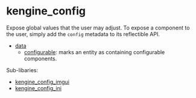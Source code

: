 # kengine_config

Expose global values that the user may adjust. To expose a component to the user, simply add the `config` metadata to its reflectible API.

* [data](data/)
	* [configurable](data/configurable.md): marks an entity as containing configurable components.

Sub-libaries:
* [kengine_config_imgui](imgui/)
* [kengine_config_ini](ini/)